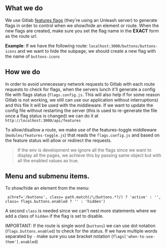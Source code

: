 ## What we do
We use Gitlab [features flags](https://gitlab.com/SUSE-UIUX/eos/-/feature_flags) (they're using an Unleash server) to generate flags in order to control when we show/hide an element or route. 
When the new flags are created, make sure you set the flag name in the **EXACT** form as the route url.

**Example**: If we have the following route: `localhost:3000/buttons/buttons-icons` and we want to hide the subpage, we should create a new flag with the name of `buttons-icons`

## How we do
In order to avoid unnecessary network requests to Gitlab with each route requests to check for flags, when the servers lunch it'll generate a config file with flags status (`flags.config.js`. This will also help if for some reason Gitlab is not working, we still can use our application without interruptions) and this file it will be used with the middleware. If we want to update the config file without restarting the server (this is used to re-generate the file once a flag status is changed) we can do it at `http://localhost:3000/api/features` 
 
To allow/disallow a route, we make use of the features-toggle middleware (`modules/features-toggle.js`) that reads the `flags.config.js` and based on the feature status will allow or redirect the requests.  
>  If the env is development we ignore all the flags since we want to display all the pages, we achieve this by passing same object but with all the enabled values as true.

## Menu and submenu items.
To show/hide an element from the menu:
```
 a(href='/buttons', class= path.match(/\/buttons.*?/) ? 'active' : '', class= flags.buttons.enabled ? '' : 'hidden')
```

A second `class` is needed since we can't nest more statements where we add a class of `hidden` if the flag is set to disable.

IMPORTANT: If the route is single word (`buttons`) we can use dot notation (`flags.buttons.enabled`) to check for the status. If we have multiple words separated by `-` make sure you use bracket notation (`flags['when-to-use-them'].enabled`)

